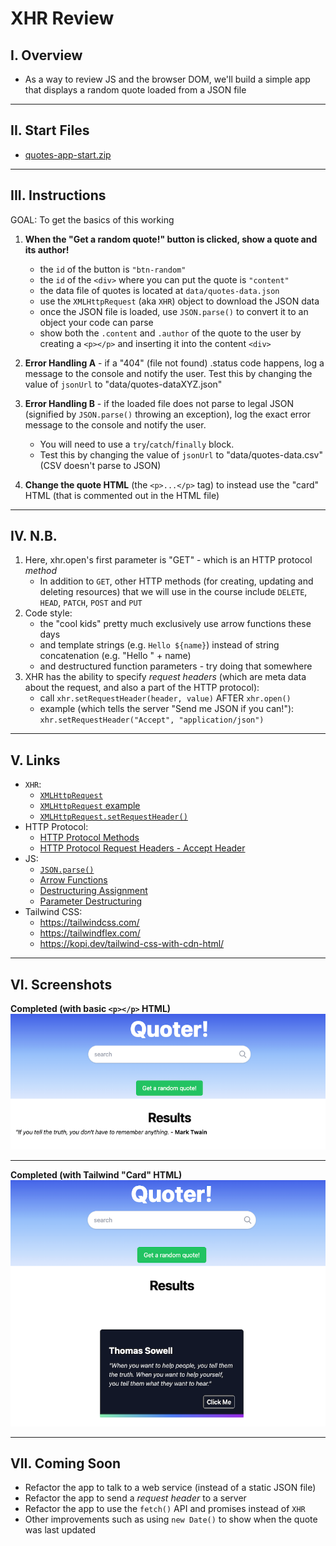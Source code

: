 # XHR Review

## I. Overview

- As a way to review JS and the browser DOM, we'll build a simple app that displays a random quote loaded from a JSON file

---

## II. Start Files

- [quotes-app-start.zip](_files/quotes-app-start.zip)

---

## III. Instructions
GOAL: To get the basics of this working
1. **When the "Get a random quote!" button is clicked, show a quote and its author!**
    - the `id` of the button is `"btn-random"`
    - the `id` of the `<div>` where you can put the quote is `"content"`
    - the data file of quotes is located at `data/quotes-data.json`
    - use the `XMLHttpRequest` (aka `XHR`) object to download the JSON data
    - once the JSON file is loaded, use `JSON.parse()` to convert it to an object your code can parse
    - show both the `.content` and `.author` of the quote to the user by creating a `<p></p>` and inserting it into the content `<div>`

2. **Error Handling A** - if a "404" (file not found) .status code happens, log a message to the console and notify the user.
Test this by changing the value of `jsonUrl` to "data/quotes-dataXYZ.json"

3. **Error Handling B** - if the loaded file does not parse to legal JSON (signified by `JSON.parse()` throwing an exception), log the exact error message to the console and notify the user.
    - You will need to use a `try`/`catch`/`finally` block.
    - Test this by changing the value of `jsonUrl` to "data/quotes-data.csv" (CSV doesn't parse to JSON)

4. **Change the quote HTML** (the `<p>...</p>` tag) to instead use the "card" HTML (that is commented out in the HTML file)

---

## IV. N.B.

1. Here, xhr.open's first parameter is "GET" - which is an HTTP protocol *method*
    - In addition to `GET`, other HTTP methods (for creating, updating and deleting resources) that we will use in the course include `DELETE`, `HEAD`, `PATCH`, `POST` and `PUT`
2. Code style:
    - the "cool kids" pretty much exclusively use arrow functions these days
    - and template strings  (e.g. `Hello ${name}`) instead of string concatenation (e.g. "Hello " + name)
    - and destructured function parameters - try doing that somewhere
3. XHR has the ability to specify *request headers* (which are meta data about the request, and also a part of the HTTP protocol):
    - call `xhr.setRequestHeader(header, value)` AFTER `xhr.open()`
    - example (which tells the server "Send me JSON if you can!"): `xhr.setRequestHeader("Accept", "application/json")`
  
---

## V. Links
- `XHR`:
  - [`XMLHttpRequest`](https://developer.mozilla.org/en-US/docs/Web/API/XMLHttpRequest/)
  - [`XMLHttpRequest` example](https://flaviocopes.com/xhr/#an-example-xhr-request)
  - [`XMLHttpRequest.setRequestHeader()`](https://developer.mozilla.org/en-US/docs/Web/API/XMLHttpRequest/setRequestHeader)
- HTTP Protocol:
  - [HTTP Protocol Methods](https://developer.mozilla.org/en-US/docs/Web/HTTP/Methods)
  - [HTTP Protocol Request Headers - Accept Header](https://developer.mozilla.org/en-US/docs/Web/HTTP/Headers/Accept)
- JS:
  - [`JSON.parse()`](https://developer.mozilla.org/en-US/docs/Web/JavaScript/Reference/Global_Objects/JSON/parse)
  - [Arrow Functions](https://developer.mozilla.org/en-US/docs/Web/JavaScript/Reference/Functions/Arrow_functions)
  - [Destructuring Assignment](https://developer.mozilla.org/en-US/docs/Web/JavaScript/Reference/Operators/Destructuring_assignment)
  - [Parameter Destructuring](https://www.geeksforgeeks.org/parameter-destructuring/)
- Tailwind CSS:
  - https://tailwindcss.com/
  - https://tailwindflex.com/
  - https://kopi.dev/tailwind-css-with-cdn-html/
 
---

## VI. Screenshots

**Completed (with basic `<p></p>` HTML)**
![screenshot](_images/quotes-app-1.png)

---

**Completed (with Tailwind "Card" HTML)**
![screenshot](_images/quotes-app-2.png)

---

## VII. Coming Soon
- Refactor the app to talk to a web service (instead of a static JSON file)
- Refactor the app to send a *request header* to a server
- Refactor the app to use the `fetch()` API and promises instead of `XHR`
- Other improvements such as using `new Date()` to show when the quote was last updated
